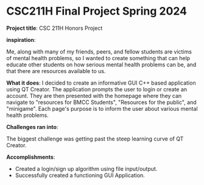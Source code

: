 # CSC211H Final Project Spring 2024

**Project title**: CSC 211H Honors Project

**inspiration**:

Me, along with many of my friends, peers, and fellow students are victims of mental health problems, so I wanted to create something that can help educate other students on how serious mental health problems can be, and that there are resources available to us.

**What it does**:
I decided to create an informative GUI C++ based application using QT Creator. The application prompts the user to login or create an account. They are then presented with the homepage where they can navigate to "resources for BMCC Students", "Resources for the public", and "minigame". Each page's purpose is to inform the user about various mental health problems.

**Challenges ran into**:

The biggest challenge was getting past the steep learning curve of QT Creator.

**Accomplishments**:

  * Created a login/sign up algorithm using file input/output.
  * Successfully created a functioning GUI Application.
